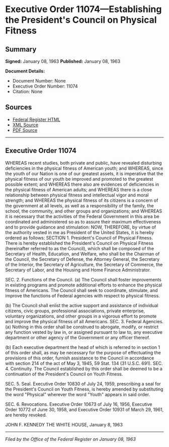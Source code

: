 # Executive Order 11074—Establishing the President's Council on Physical Fitness

## Summary

**Signed:** January 08, 1963
**Published:** January 08, 1963

**Document Details:**
- Document Number: None
- Executive Order Number: 11074
- Citation: None

## Sources
- [Federal Register HTML](https://www.presidency.ucsb.edu/documents/executive-order-11074-establishing-the-presidents-council-physical-fitness)
- [XML Source](None)
- [PDF Source](None)

---

## Executive Order 11074

WHEREAS recent studies, both private and public, have revealed disturbing deficiencies in the physical fitness of American youth; and
WHEREAS, since the youth of our Nation is one of our greatest assets, it is imperative that the physical fitness of our youth be improved and promoted to the greatest possible extent; and
WHEREAS there also are evidences of deficiencies in the physical fitness of American adults; and
WHEREAS there is a close relationship between physical fitness and intellectual vigor and moral strength; and
WHEREAS the physical fitness of its citizens is a concern of the government at all levels, as well as a responsibility of the family, the school, the community, and other groups and organizations; and
WHEREAS it is necessary that the activities of the Federal Government in this area be coordinated and administered so as to assure their maximum effectiveness and to provide guidance and stimulation:
NOW, THEREFORE, by virtue of the authority vested in me as President of the United States, it is hereby ordered as follows:
SECTION 1. President's Council of Physical Fitness. There is hereby established the President's Council on Physical Fitness (hereinafter referred to as the Council), which shall be composed of the Secretary of Health, Education, and Welfare, who shall be the Chairman of the Council, the Secretary of Defense, the Attorney General, the Secretary of the Interior, the Secretary of Agriculture, the Secretary of Commerce, the Secretary of Labor, and the Housing and Home Finance Administrator.

SEC. 2. Functions of the Council. (a) The Council shall foster improvements in existing programs and promote additional efforts to enhance the physical fitness of Americans. The Council shall seek to coordinate, stimulate, and improve the functions of Federal agencies with respect to physical fitness.

(b) The Council shall enlist the active support and assistance of individual citizens, civic groups, professional associations, private enterprise, voluntary organizations, and other groups in a vigorous effort to promote and improve the physical fitness of all Americans.
SEC. 3. Federal Agencies. (a) Nothing in this order shall be construed to abrogate, modify, or restrict any function vested by law in, or assigned pursuant to law to, any executive department or other agency of the Government or any officer thereof.

(b) Each executive department the head of which is referred to in section 1 of this order shall, as may be necessary for the purpose of effectuating the provisions of this order, furnish assistance to the Council in accordance with section 214 of the act of May 3, 1945, 59 Stat. 134 (31 U.S.C. 691).
SEC. 4. Continuity. The Council established by this order shall be deemed to be a continuation of the President's Council on Youth Fitness.

SEC. 5. Seal. Executive Order 10830 of July 24, 1959, prescribing a seal for the President's Council on Youth Fitness, is hereby amended by substituting the word "Physical" wherever the word "Youth" appears in said order.

SEC. 6. Revocations. Executive Order 10673 of July 16, 1956, Executive Order 10772 of June 30, 1958, and Executive Order 10931 of March 29, 1961, are hereby revoked.

JOHN F. KENNEDY
THE WHITE HOUSE,
January 8, 1963

---

*Filed by the Office of the Federal Register on January 08, 1963*
